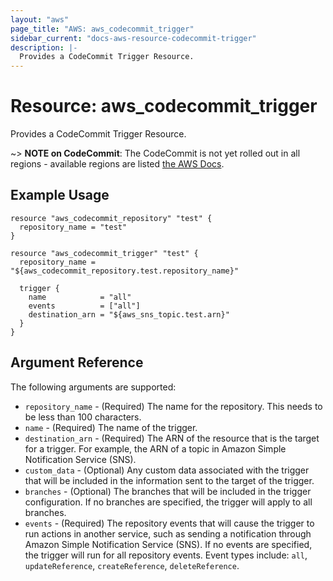 ```yaml
---
layout: "aws"
page_title: "AWS: aws_codecommit_trigger"
sidebar_current: "docs-aws-resource-codecommit-trigger"
description: |-
  Provides a CodeCommit Trigger Resource.
---
```


# Resource: aws_codecommit_trigger

Provides a CodeCommit Trigger Resource.

~> **NOTE on CodeCommit**: The CodeCommit is not yet rolled out
in all regions - available regions are listed
[the AWS Docs](https://docs.aws.amazon.com/general/latest/gr/rande.html#codecommit_region).

## Example Usage

```hcl
resource "aws_codecommit_repository" "test" {
  repository_name = "test"
}

resource "aws_codecommit_trigger" "test" {
  repository_name = "${aws_codecommit_repository.test.repository_name}"

  trigger {
    name            = "all"
    events          = ["all"]
    destination_arn = "${aws_sns_topic.test.arn}"
  }
}
```

## Argument Reference

The following arguments are supported:

* `repository_name` - (Required) The name for the repository. This needs to be less than 100 characters.
* `name` - (Required) The name of the trigger.
* `destination_arn` - (Required) The ARN of the resource that is the target for a trigger. For example, the ARN of a topic in Amazon Simple Notification Service (SNS).
* `custom_data` - (Optional) Any custom data associated with the trigger that will be included in the information sent to the target of the trigger.
* `branches` - (Optional) The branches that will be included in the trigger configuration. If no branches are specified, the trigger will apply to all branches.
* `events` - (Required) The repository events that will cause the trigger to run actions in another service, such as sending a notification through Amazon Simple Notification Service (SNS). If no events are specified, the trigger will run for all repository events. Event types include: `all`, `updateReference`, `createReference`, `deleteReference`.

